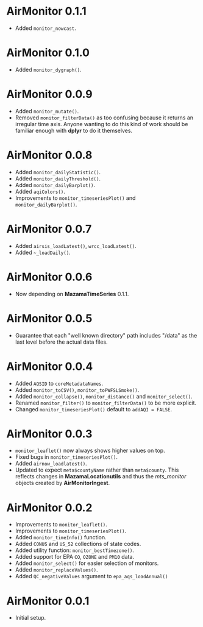 # AirMonitor 0.1.1

* Added `monitor_nowcast`.

# AirMonitor 0.1.0

* Added `monitor_dygraph()`.

# AirMonitor 0.0.9

* Added `monitor_mutate()`.
* Removed `monitor_filterData()` as too confusing because it returns an 
irregular time axis. Anyone wanting to do this kind of work should be familiar 
enough with **dplyr** to do it themselves.

# AirMonitor 0.0.8

* Added `monitor_dailyStatistic()`.
* Added `monitor_dailyThreshold()`.
* Added `monitor_dailyBarplot()`.
* Added `aqiColors()`.
* Improvements to `monitor_timeseriesPlot()` and `monitor_dailyBarplot()`.

# AirMonitor 0.0.7

* Added `airsis_loadLatest()`, `wrcc_loadLatest()`.
* Added `~_loadDaily()`.

# AirMonitor 0.0.6

* Now depending on **MazamaTimeSeries** 0.1.1.

# AirMonitor 0.0.5

* Guarantee that each "well known directory" path includes "/data" as the last
level before the actual data files.

# AirMonitor 0.0.4

* Added `AQSID` to `coreMetadataNames`.
* Added `monitor_toCSV()`, `monitor_toPWFSLSmoke()`.
* Added `monitor_collapse()`, `monitor_distance()` and `monitor_select()`.
* Renamed `monitor_filter()` to `monitor_filterData()` to be more explicit.
* Changed `monitor_timeseriesPlot()` default to `addAQI = FALSE`.

# AirMonitor 0.0.3

* `monitor_leaflet()` now always shows higher values on top.
* Fixed bugs in `monitor_timeseriesPlot()`.
* Added `airnow_loadlatest()`.
* Updated to expect `meta$countyName` rather than `meta$county`. This reflects
changes in **MazamaLocationutils** and thus the _mts_monitor_ objects created
by **AirMonitorIngest**.

# AirMonitor 0.0.2

* Improvements to `monitor_leaflet()`.
* Improvements to `monitor_timeseriesPlot()`.
* Added `monitor_timeInfo()` function.
* Added `CONUS` and `US_52` collections of state codes.
* Added utility function: `monitor_bestTimezone()`.
* Added support for EPA `CO`, `OZONE` and `PM10` data.
* Added `monitor_select()` for easier selection of monitors.
* Added `monitor_replaceValues()`.
* Added `QC_negativeValues` argument to `epa_aqs_loadAnnual()`

# AirMonitor 0.0.1

* Initial setup.
